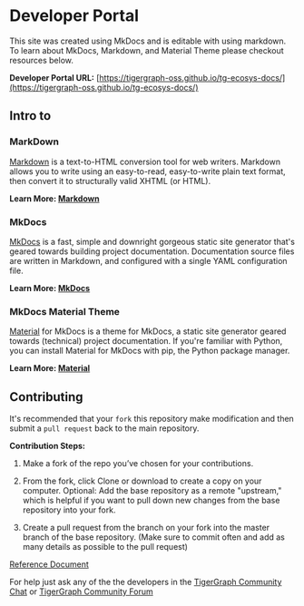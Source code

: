 # Developer Portal
This site was created using MkDocs and is editable with using markdown. To learn about MkDocs, Markdown, and Material Theme please checkout resources below.

**Developer Portal URL:**
[https://tigergraph-oss.github.io/tg-ecosys-docs/](https://tigergraph-oss.github.io/tg-ecosys-docs/)



## Intro to

### MarkDown
[Markdown](https://python-markdown.github.io/) is a text-to-HTML conversion tool for web writers. Markdown allows you to write using an easy-to-read, easy-to-write plain text format, then convert it to structurally valid XHTML (or HTML).

**Learn More: [Markdown](https://python-markdown.github.io/)**


### MkDocs
[MkDocs](https://www.mkdocs.org/) is a fast, simple and downright gorgeous static site generator that's geared towards building project documentation. Documentation source files are written in Markdown, and configured with a single YAML configuration file.

**Learn More: [MkDocs](https://www.mkdocs.org/)**


### MkDocs Material Theme
[Material](https://squidfunk.github.io/mkdocs-material/getting-started/) for MkDocs is a theme for MkDocs, a static site generator geared towards (technical) project documentation. If you're familiar with Python, you can install Material for MkDocs with pip, the Python package manager.

**Learn More: [Material](https://squidfunk.github.io/mkdocs-material/getting-started/)**


## Contributing

It's recommended that your `fork` this repository make modification and then submit a `pull request` back to the main repository.

**Contribution Steps:**

1. Make a fork of the repo you’ve chosen for your contributions.

2. From the fork, click Clone or download to create a copy on your computer.
Optional: Add the base repository as a remote "upstream," which is helpful if you want to pull down new changes from the base repository into your fork.

3. Create a pull request from the branch on your fork into the master branch of the base repository. (Make sure to commit often and add as many details as possible to the pull request)

[Reference Document](https://opensource.com/article/19/11/first-open-source-contribution-fork-clone#:~:text=Forking%20allows%20a%20project%20to,they%20don't%20create%20clutter.&text=the%20right%20way%3A-,Make%20a%20fork%20of%20the%20repo,ve%20chosen%20for%20your%20contributions.)

For help just ask any of the the developers in the [TigerGraph Community Chat](https://discord.gg/F2c9b9v) or [TigerGraph Community Forum](https://community.tigergraph.com/)
